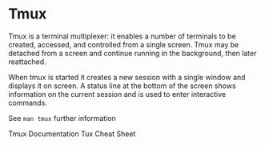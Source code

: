 # Tmux

Tmux is a terminal multiplexer: it enables a number of terminals to be created, accessed, and controlled from a single screen. Tmux may be detached from a screen and continue running in the background, then later reattached.

When tmux is started it creates a new session with a single window and displays it on screen. A status line at the bottom of the screen shows information on the current session and is used to enter interactive commands.

See `man tmux` further information

<BadgeLink badgeText='Official Documentation' colorScheme='blue' href='https://tmuxguide.readthedocs.io/en/latest/tmux/tmux.html'>Tmux Documentation</BadgeLink>
<BadgeLink badgeText='Read' colorScheme='yellow' href='https://tmuxcheatsheet.com/'>Tux Cheat Sheet</BadgeLink>

